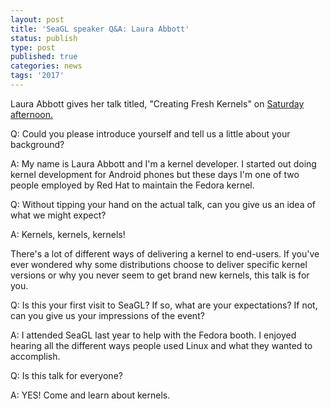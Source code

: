 ```yaml
---
layout: post
title: 'SeaGL speaker Q&A: Laura Abbott'
status: publish
type: post
published: true
categories: news
tags: '2017'
---
```


Laura Abbott gives her talk titled, "Creating Fresh Kernels" on [Saturday afternoon.](https://osem.seagl.org/conferences/seagl2017/program/proposals/261)

Q: Could you please introduce yourself and tell us a little about your background?

A: My name is Laura Abbott and I'm a kernel developer. I started out doing kernel development for Android phones but these days I'm one of two people employed by Red Hat to maintain the Fedora kernel.

Q: Without tipping your hand on the actual talk, can you give us an idea of what we might expect?

A: Kernels, kernels, kernels!

There's a lot of different ways of delivering a kernel to end-users. If you've ever wondered why some distributions choose to deliver specific kernel versions or why you never seem to get brand new kernels, this talk is for you.

Q: Is this your first visit to SeaGL? If so, what are your expectations? If not, can you give us your impressions of the event?

A: I attended SeaGL last year to help with the Fedora booth. I enjoyed hearing all the different ways people used Linux and what they wanted to accomplish.

Q: Is this talk for everyone?

A: YES! Come and learn about kernels.


